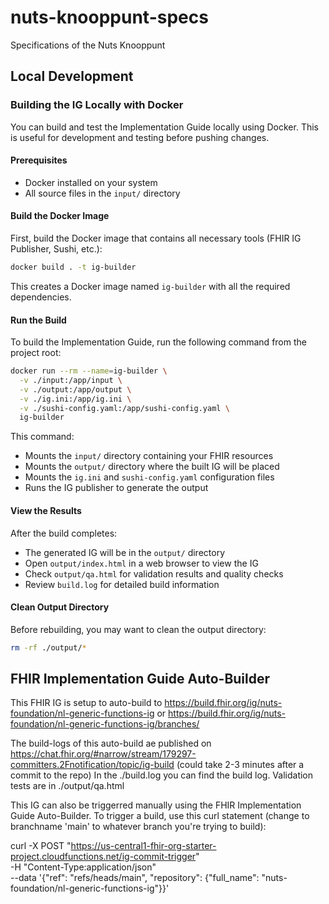 # nuts-knooppunt-specs
Specifications of the Nuts Knooppunt

## Local Development

### Building the IG Locally with Docker

You can build and test the Implementation Guide locally using Docker. This is useful for development and testing before pushing changes.

#### Prerequisites
- Docker installed on your system
- All source files in the `input/` directory

#### Build the Docker Image

First, build the Docker image that contains all necessary tools (FHIR IG Publisher, Sushi, etc.):

```bash
docker build . -t ig-builder
```

This creates a Docker image named `ig-builder` with all the required dependencies.

#### Run the Build

To build the Implementation Guide, run the following command from the project root:

```bash
docker run --rm --name=ig-builder \
  -v ./input:/app/input \
  -v ./output:/app/output \
  -v ./ig.ini:/app/ig.ini \
  -v ./sushi-config.yaml:/app/sushi-config.yaml \
  ig-builder
```

This command:
- Mounts the `input/` directory containing your FHIR resources
- Mounts the `output/` directory where the built IG will be placed
- Mounts the `ig.ini` and `sushi-config.yaml` configuration files
- Runs the IG publisher to generate the output

#### View the Results

After the build completes:
- The generated IG will be in the `output/` directory
- Open `output/index.html` in a web browser to view the IG
- Check `output/qa.html` for validation results and quality checks
- Review `build.log` for detailed build information

#### Clean Output Directory

Before rebuilding, you may want to clean the output directory:

```bash
rm -rf ./output/*
```

## FHIR Implementation Guide Auto-Builder

This FHIR IG is setup to auto-build to https://build.fhir.org/ig/nuts-foundation/nl-generic-functions-ig or https://build.fhir.org/ig/nuts-foundation/nl-generic-functions-ig/branches/<your-branch>

The build-logs of this auto-build ae published on https://chat.fhir.org/#narrow/stream/179297-committers.2Fnotification/topic/ig-build (could take 2-3 minutes after a commit to the repo)
In the ./build.log you can find the build log. Validation tests are in ./output/qa.html

This IG can also be triggerred manually using the FHIR Implementation Guide Auto-Builder. To trigger a build, use this curl statement (change to branchname 'main' to whatever branch you're trying to build):

curl -X POST  "https://us-central1-fhir-org-starter-project.cloudfunctions.net/ig-commit-trigger" \
-H "Content-Type:application/json" \
--data '{"ref": "refs/heads/main", "repository": {"full_name": "nuts-foundation/nl-generic-functions-ig"}}'


